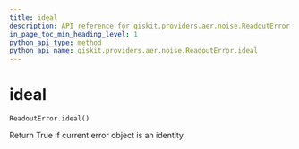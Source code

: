 ```yaml
---
title: ideal
description: API reference for qiskit.providers.aer.noise.ReadoutError.ideal
in_page_toc_min_heading_level: 1
python_api_type: method
python_api_name: qiskit.providers.aer.noise.ReadoutError.ideal
---
```


# ideal

<span id="qiskit.providers.aer.noise.ReadoutError.ideal" />

`ReadoutError.ideal()`

Return True if current error object is an identity

